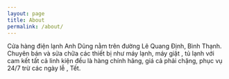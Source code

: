 ```yaml
---
layout: page
title: About
permalink: /about/
---
```

Cửa hàng điện lạnh Anh Dũng nằm trên đường Lê Quang Định, Bình Thạnh. Chuyên bán và sửa chữa các thiết bị như máy lạnh, máy giặt , tủ lạnh với cam kết tất cả linh kiện đều là hàng chính hãng, giá cả phải chặng, phục vụ 24/7 trừ các ngày lễ , Tết.